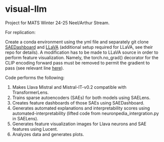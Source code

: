 # visual-llm

Project for MATS Winter 24-25 Neel/Arthur Stream.

For replication:

Create a conda environment using the yml file and separately git clone [SAEDashboard](https://github.com/jbloomAus/SAEDashboard) and [LLaVA](https://github.com/haotian-liu/LLaVA) (additional setup required for LLaVA, see their repo for details).  A modification has to be made to LLaVA source in order to perform feature visualization.  Namely, the torch.no_grad() decorator for the CLIP encoding forward pass must be removed to permit the gradient to pass (see relevant line [here](https://github.com/haotian-liu/LLaVA/blob/c121f0432da27facab705978f83c4ada465e46fd/llava/model/multimodal_encoder/clip_encoder.py#L45)). 

Code performs the following:

1) Makes Llava Mistral and Mistral-IT-v0.2 compatible with TransformerLens.
2) Trains sparse autoencoders (SAEs) for both models using SAELens.
3) Creates feature dashboards of those SAEs using SAEDashboard.
4) Generates automated explanations and interpretability scores using automated-interpretability (lifted code from neuronpedia_intergration.py in SAELens).
5) Generates feature visualization images for Llava neurons and SAE features using Lucent.
6) Analyzes data and generates plots.